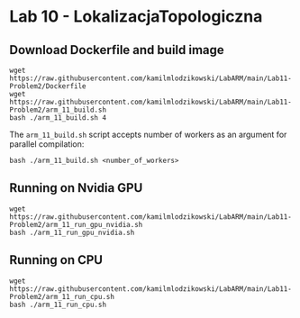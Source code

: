 # Lab 10 - LokalizacjaTopologiczna
## Download Dockerfile and build image
```shell
wget https://raw.githubusercontent.com/kamilmlodzikowski/LabARM/main/Lab11-Problem2/Dockerfile
wget https://raw.githubusercontent.com/kamilmlodzikowski/LabARM/main/Lab11-Problem2/arm_11_build.sh
bash ./arm_11_build.sh 4
```

The ```arm_11_build.sh``` script accepts number of workers as an argument for parallel compilation:
```shell
bash ./arm_11_build.sh <number_of_workers>
```

## Running on Nvidia GPU
```shell
wget https://raw.githubusercontent.com/kamilmlodzikowski/LabARM/main/Lab11-Problem2/arm_11_run_gpu_nvidia.sh
bash ./arm_11_run_gpu_nvidia.sh
```

## Running on CPU
```shell
wget https://raw.githubusercontent.com/kamilmlodzikowski/LabARM/main/Lab11-Problem2/arm_11_run_cpu.sh
bash ./arm_11_run_cpu.sh
```